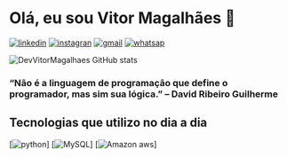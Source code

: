 # Olá, eu sou Vitor Magalhães 👋

[![linkedin](https://img.shields.io/badge/LinkedIn-0077B5?style=for-the-badge&logo=linkedin&logoColor=white)](https:https://www.linkedin.com/in/vitor-magalh%C3%A3es-83a125263/)
[![instagran](https://img.shields.io/badge/Instagram-E4405F?style=for-the-badge&logo=instagram&logoColor=white)](https:https://www.instagram.com/vitor.galego)
[![gmail](https://img.shields.io/badge/Gmail-D14836?style=for-the-badge&logo=gmail&logoColor=white)](vitor.pessoal.iga@gmail.com)
[![whatsap](https://img.shields.io/badge/WhatsApp-25D366?style=for-the-badge&logo=whatsapp&logoColor=white)](https://wa.me/77991486914)

![DevVitorMagalhaes GitHub stats](https://github-readme-stats.vercel.app/api?username=DevVitorMagalhaes&show_icons=true&theme=transparent)

### “Não é a linguagem de programação que define o programador, mas sim sua lógica.” – David Ribeiro Guilherme

## Tecnologias que utilizo no dia a dia

[![python](https://img.shields.io/badge/Python-3776AB?style=for-the-badge&logo=python&logoColor=white)]
[![MySQL](https://img.shields.io/badge/MySQL-005C84?style=for-the-badge&logo=mysql&logoColor=white)]
[![Amazon aws](https://img.shields.io/badge/Amazon_AWS-FF9900?style=for-the-badge&logo=amazonaws&logoColor=white)]
